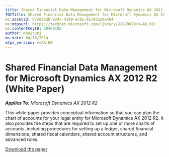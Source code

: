 ```yaml
---
title: Shared Financial Data Management for Microsoft Dynamics AX 2012 R2 (White Paper)
TOCTitle: Shared Financial Data Management for Microsoft Dynamics AX 2012 R2
ms:assetid: 672da62b-824c-4199-ac91-01c052ade464
ms:mtpsurl: https://technet.microsoft.com/library/JJ870679(v=AX.60)
ms:contentKeyID: 50469185
author: Khairunj
ms.date: 04/18/2014
mtps_version: v=AX.60
---
```


# Shared Financial Data Management for Microsoft Dynamics AX 2012 R2 (White Paper) 


_**Applies To:** Microsoft Dynamics AX 2012 R2_

This white paper provides conceptual information so that you can plan the chart of accounts for your legal entity for Microsoft Dynamics AX 2012 R2. It also provides the steps that are required to set up one or more charts of accounts, including procedures for setting up a ledger, shared financial dimensions, shared fiscal calendars, shared account structures, and advanced rules.

[Download the paper](https://www.microsoft.com/en-us/download/details.aspx?id=35832)

  


